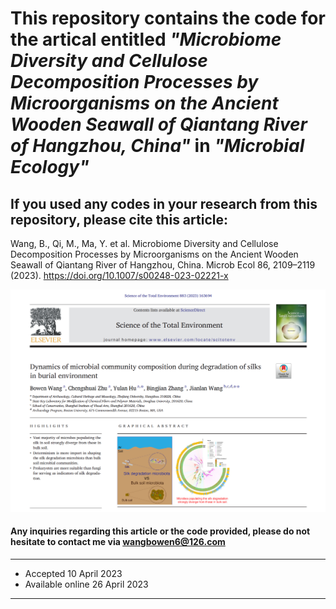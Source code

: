# This repository contains the code for the artical entitled ***"Microbiome Diversity and Cellulose Decomposition Processes by Microorganisms on the Ancient Wooden Seawall of Qiantang River of Hangzhou, China"*** in ***"Microbial Ecology"***

## If you used any codes in your research from this repository, please cite this article:

Wang, B., Qi, M., Ma, Y. et al. Microbiome Diversity and Cellulose Decomposition Processes by Microorganisms on the Ancient Wooden Seawall of Qiantang River of Hangzhou, China. Microb Ecol 86, 2109–2119 (2023). https://doi.org/10.1007/s00248-023-02221-x
 
 ![image](https://github.com/Bowenw6/Silk_Soil_2022/blob/main/img/img2.png)
 
 
 
 
#### Any inquiries regarding this article or the code provided, please do not hesitate to contact me via wangbowen6@126.com


---

- Accepted 10 April 2023
- Available online 26 April 2023

---




